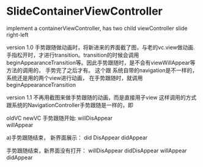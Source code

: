 # SlideContainerViewController
implement a containerViewController,   has  two child viewController  slide right-left


version 1.0
手势跟随做动画时，将新进来的界面截了图，与老的vc.view做动画. 手指松开时，才进行transition。transition的时候会调用beginAppearanceTransition等。因此手势跟随时，是不会有viewWillAppear等方法的调用的， 手势完了之后才有。
这个跟 系统自带的navigation是不一样的，系统还是用的两个view进行动画， 在手势跟随时，就调用beginAppearanceTransition

version 1.1
不再用截图来做手势跟随的动画，而是直接用子view
这样调用的方式跟系统的NavigationController手势跟随是一样的，即

oldVC            newVC
手势跟随开始:
willDisAppear    
				willAppear

a)手势跟随结束， 新界面展示：
did DisAppear
               didAppear
               
手势跟随结束，新界面没有打开：
				willDisAppear
				didDisAppear
willAppear
didAppear